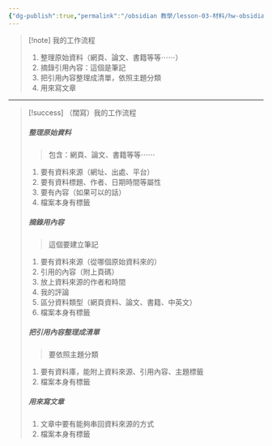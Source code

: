 ```yaml
---
{"dg-publish":true,"permalink":"/obsidian 教學/lesson-03-材料/hw-obsidian-lesson-03/","title":"2025-06-27 練習二範例：我的工作流程","tags":["🪨自籌Obsidian工作坊","🎯學習歷程檔案"],"created":"2025-06-21T12:49:09.000+08:00","updated":"2025-06-22T13:45:58.000+08:00"}
---
```




> [!note] 我的工作流程
> 1. 整理原始資料（網頁、論文、書籍等等⋯⋯）
> 2. 摘錄引用內容：這個是筆記
> 3. 把引用內容整理成清單，依照主題分類
> 4. 用來寫文章

---



> [!success] （闊寫）我的工作流程
> ##### 整理原始資料
> > 包含：網頁、論文、書籍等等⋯⋯
> 1. 要有資料來源（網址、出處、平台）
> 2. 要有資料標題、作者、日期時間等屬性
> 3. 要有內容（如果可以的話）
> 4. 檔案本身有標籤
> 
> ##### 摘錄用內容
> > 這個要建立筆記
> 1. 要有資料來源（從哪個原始資料來的）
> 2. 引用的內容（附上頁碼）
> 3. 放上資料來源的作者和時間
> 4. 我的評論
> 5. 區分資料類型（網頁資料、論文、書籍、中英文）
> 6. 檔案本身有標籤
> 
> ##### 把引用內容整理成清單
> > 要依照主題分類
> 
> 1. 要有資料庫，能附上資料來源、引用內容、主題標籤
> 2. 檔案本身有標籤
> 
> 
> ##### 用來寫文章
> 1. 文章中要有能夠串回資料來源的方式
> 2. 檔案本身有標籤
> 





